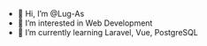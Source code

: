 - 👋 Hi, I’m @Lug-As
- 👀 I’m interested in Web Development
- 🌱 I’m currently learning Laravel, Vue, PostgreSQL

<!---
Lug-As/Lug-As is a ✨ special ✨ repository because its `README.md` (this file) appears on your GitHub profile.
You can click the Preview link to take a look at your changes.
--->
